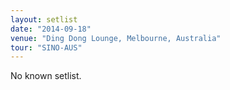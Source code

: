 ```yaml
---
layout: setlist
date: "2014-09-18"
venue: "Ding Dong Lounge, Melbourne, Australia"
tour: "SINO-AUS"
---
```


No known setlist.
